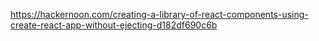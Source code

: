 https://hackernoon.com/creating-a-library-of-react-components-using-create-react-app-without-ejecting-d182df690c6b